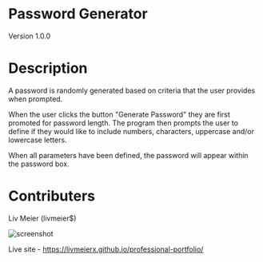 # Password Generator 
Version 1.0.0

# Description
A password is randomly generated based on criteria that the user provides when prompted.

When the user clicks the button "Generate Password" they are first promoted for password length. The program then prompts the user to define if they would like to include numbers, characters, uppercase and/or lowercase letters. 

When all parameters have been defined, the password will appear within the password box.


# Contributers
Liv Meier (livmeier$)

![screenshot](./assets/images/screenshot.png)

Live site - https://livmeierx.github.io/professional-portfolio/ 
